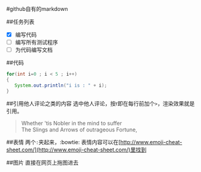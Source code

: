 #github自有的markdown

##任务列表
- [X] 编写代码
- [ ] 编写所有测试程序
- [ ] 为代码编写文档

##代码
```java
for(int i=0 ; i < 5 ; i++)
{
   System.out.println("i is : " + i);  
}
```

##引用他人评论之类的内容
选中他人评论，按r即在每行前加个`>`，渲染效果就是引用。
> Whether 'tis Nobler in the mind to suffer  
> The Slings and Arrows of outrageous Fortune,  

##表情
两个`:`夹起来，:bowtie:
表情内容可以在[http://www.emoji-cheat-sheet.com/](http://www.emoji-cheat-sheet.com/)里找到

##图片
直接在网页上拖图进去